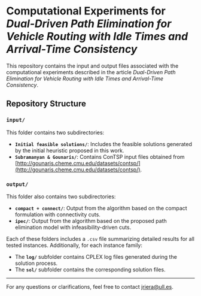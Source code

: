 # Computational Experiments for *Dual-Driven Path Elimination for Vehicle Routing with Idle Times and Arrival-Time Consistency*

This repository contains the input and output files associated with the computational experiments described in the article *Dual-Driven Path Elimination for Vehicle Routing with Idle Times and Arrival-Time Consistency*.

## Repository Structure

### `input/`
This folder contains two subdirectories:

- **`Initial feasible solutions/`**: Includes the feasible solutions generated by the initial heuristic proposed in this work.
- **`Subramanyan & Gounaris/`**: Contains ConTSP input files obtained from [http://gounaris.cheme.cmu.edu/datasets/contsp/](http://gounaris.cheme.cmu.edu/datasets/contsp/).

### `output/`
This folder also contains two subdirectories:

- **`compact + connect/`**: Output from the algorithm based on the compact formulation with connectivity cuts.
- **`ipec/`**: Output from the algorithm based on the proposed path elimination model with infeasibility-driven cuts.

Each of these folders includes a `.csv` file summarizing detailed results for all tested instances. Additionally, for each instance family:

- The **`log/`** subfolder contains CPLEX log files generated during the solution process.
- The **`sol/`** subfolder contains the corresponding solution files.

---

For any questions or clarifications, feel free to contact jriera@ull.es.
